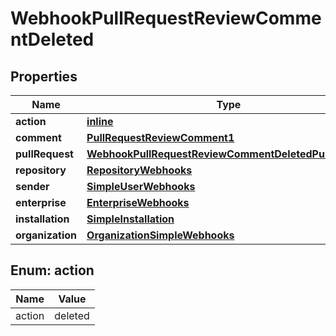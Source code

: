 
# WebhookPullRequestReviewCommentDeleted

## Properties
Name | Type | Description | Notes
------------ | ------------- | ------------- | -------------
**action** | [**inline**](#Action) |  | 
**comment** | [**PullRequestReviewComment1**](PullRequestReviewComment1.md) |  | 
**pullRequest** | [**WebhookPullRequestReviewCommentDeletedPullRequest**](WebhookPullRequestReviewCommentDeletedPullRequest.md) |  | 
**repository** | [**RepositoryWebhooks**](RepositoryWebhooks.md) |  | 
**sender** | [**SimpleUserWebhooks**](SimpleUserWebhooks.md) |  | 
**enterprise** | [**EnterpriseWebhooks**](EnterpriseWebhooks.md) |  |  [optional]
**installation** | [**SimpleInstallation**](SimpleInstallation.md) |  |  [optional]
**organization** | [**OrganizationSimpleWebhooks**](OrganizationSimpleWebhooks.md) |  |  [optional]


<a id="Action"></a>
## Enum: action
Name | Value
---- | -----
action | deleted



